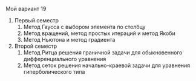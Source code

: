Мой вариант 19
1. Первый семестр
   1. Метод Гаусса с выбором элемента по столбцу
   2. Метод вращений, метод простых итераций и метод Якоби
   3. Метод Ньютона и метод градиента
2. Второй семестр
   1. Метод Ритца решения граничной задачи для обыкновенного дифференциального уравнения
   2. Метод сеток решения начально-краевой задачи для уравнения гиперболического типа